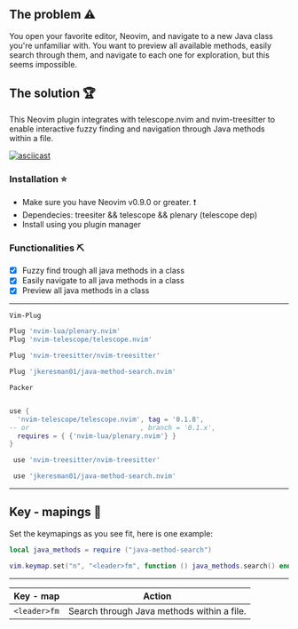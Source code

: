 ## The problem :warning: ##

You open your favorite editor, Neovim, and navigate to a new Java class you're unfamiliar with. You want to preview all available methods, easily search through them, and navigate to each one for exploration, but this seems impossible. 

## The solution :trophy: ##

This Neovim plugin integrates with telescope.nvim and nvim-treesitter to enable interactive fuzzy finding and navigation through Java methods within a file.

[![asciicast](https://asciinema.org/a/0V6bFRxWP7EZNorV8Z0FPfuss.svg)](https://asciinema.org/a/0V6bFRxWP7EZNorV8Z0FPfuss)

### Installation :star: ###
* Make sure you have Neovim v0.9.0 or greater. :exclamation:
* Dependecies: treesiter && telescope && plenary (telescope dep)
* Install using you plugin manager

### Functionalities :pick: ###

- [x] Fuzzy find trough all java methods in a class
- [x] Easily navigate to all java methods in a class
- [x] Preview all java methods in a class

***
`Vim-Plug`  
```lua
Plug 'nvim-lua/plenary.nvim'
Plug 'nvim-telescope/telescope.nvim'

Plug 'nvim-treesitter/nvim-treesitter'

Plug 'jkeresman01/java-method-search.nvim'
```

`Packer`  
```lua

use {
  'nvim-telescope/telescope.nvim', tag = '0.1.8',
-- or                            , branch = '0.1.x',
  requires = { {'nvim-lua/plenary.nvim'} }
}

 use 'nvim-treesitter/nvim-treesitter'

 use 'jkeresman01/java-method-search.nvim'
```
***

## Key - mapings :musical_keyboard: ##

Set the keymapings as you see fit, here is one example:

```lua
local java_methods = require ("java-method-search")

vim.keymap.set("n", "<leader>fm", function () java_methods.search() end)
```
***

| Key - map     | Action                                                             |
|---------------|--------------------------------------------------------------------|
| `<leader>fm`  | Search through Java methods within a file.                         |


